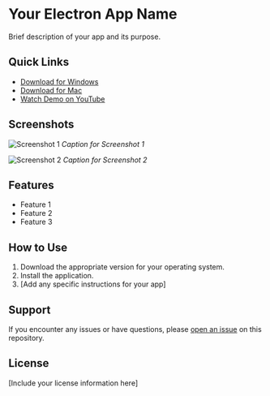 # Your Electron App Name

Brief description of your app and its purpose.

## Quick Links

- [Download for Windows](https://github.com/pabloRom2004/Insight-Buddy-AI-App/releases/download/1.0.0/InsightBuddy-AI-Setup-1.0.0.exe) <!-- Replace # with the direct download link -->
- [Download for Mac](https://github.com/pabloRom2004/Insight-Buddy-AI-App/releases/download/1.0.0/InsightBuddy.AI-1.0.0-arm64.dmg) <!-- Replace # with the direct download link -->
- [Watch Demo on YouTube](https://www.youtube.com/watch?v=your_video_id)

## Screenshots

![Screenshot 1](screenshots/screenshot1.png)
*Caption for Screenshot 1*

![Screenshot 2](screenshots/screenshot2.png)
*Caption for Screenshot 2*

## Features

- Feature 1
- Feature 2
- Feature 3

## How to Use

1. Download the appropriate version for your operating system.
2. Install the application.
3. [Add any specific instructions for your app]

## Support

If you encounter any issues or have questions, please [open an issue](https://github.com/your_username/your_repo_name/issues) on this repository.

## License

[Include your license information here]

